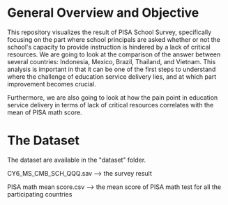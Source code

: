 # General Overview and Objective

This repository visualizes the result of PISA School Survey, specifically focusing on the part where school principals are asked whether or not the school's capacity to provide instruction is hindered by a lack of critical resources.
We are going to look at the comparison of the answer between several countries: Indonesia, Mexico, Brazil, Thailand, and Vietnam. This analysis is important in that it can be one of the first steps to understand where the challenge of education service delivery lies, and at which part improvement becomes crucial.

Furthermore, we are also going to look at how the pain point in education service delivery in terms of lack of critical resources correlates with the mean of PISA math score.

# The Dataset

The dataset are available in the "dataset" folder. 

CY6_MS_CMB_SCH_QQQ.sav --> the survey result

PISA math mean score.csv --> the mean score of PISA math test for all the participating countries
